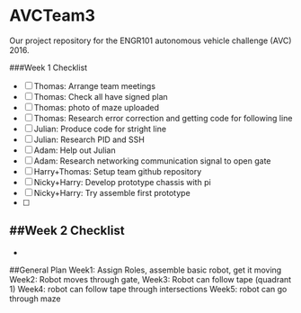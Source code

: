 # AVCTeam3
Our project repository for the ENGR101 autonomous vehicle challenge (AVC) 2016.


###Week 1 Checklist
- [ ] Thomas: Arrange team meetings 
- [ ] Thomas: Check all have signed plan 
- [ ] Thomas: photo of maze uploaded
- [ ] Thomas: Research error correction and getting code for following line
- [ ] Julian: Produce code for stright line
- [ ] Julian: Research PID and SSH
- [ ] Adam: Help out Julian 
- [ ] Adam: Research networking communication signal to open gate
- [ ] Harry+Thomas: Setup team github repository
- [ ] Nicky+Harry: Develop prototype chassis with pi
- [ ] Nicky+Harry: Try assemble first prototype
- [ ] 

##Week 2 Checklist
-
-


##General Plan
Week1: Assign Roles, assemble basic robot, get it moving
Week2: Robot moves through gate, 
Week3: Robot can follow tape (quadrant 1)
Week4: robot can follow tape through intersections
Week5: robot can go through maze
